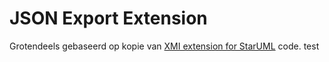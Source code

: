 # JSON Export Extension

Grotendeels gebaseerd op kopie van [XMI extension for StarUML](https://github.com/staruml/staruml-xmi) code.
test

